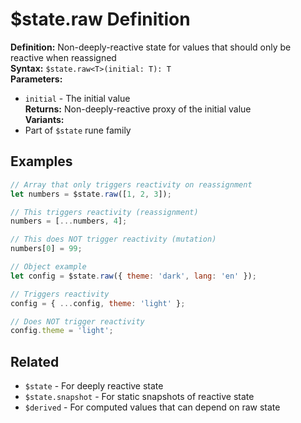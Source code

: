 # $state.raw Definition

**Definition:** Non-deeply-reactive state for values that should only
be reactive when reassigned  
**Syntax:** `$state.raw<T>(initial: T): T`  
**Parameters:**

- `initial` - The initial value  
  **Returns:** Non-deeply-reactive proxy of the initial value  
  **Variants:**
- Part of `$state` rune family

## Examples

```js
// Array that only triggers reactivity on reassignment
let numbers = $state.raw([1, 2, 3]);

// This triggers reactivity (reassignment)
numbers = [...numbers, 4];

// This does NOT trigger reactivity (mutation)
numbers[0] = 99;

// Object example
let config = $state.raw({ theme: 'dark', lang: 'en' });

// Triggers reactivity
config = { ...config, theme: 'light' };

// Does NOT trigger reactivity
config.theme = 'light';
```

## Related

- `$state` - For deeply reactive state
- `$state.snapshot` - For static snapshots of reactive state
- `$derived` - For computed values that can depend on raw state
